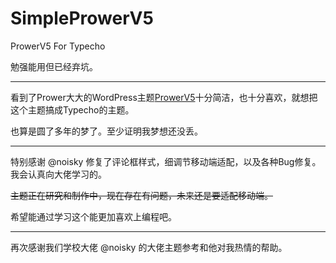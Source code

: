 # SimpleProwerV5
ProwerV5 For Typecho

勉强能用但已经弃坑。

------------

看到了Prower大大的WordPress主题[ProwerV5](http://www.prower.cn/work/2200 "ProwerV5")十分简洁，也十分喜欢，就想把这个主题搞成Typecho的主题。

也算是圆了多年的梦了。至少证明我梦想还没丢。

------------

特别感谢 @noisky 修复了评论框样式，细调节移动端适配，以及各种Bug修复。
我会认真向大佬学习的。

~~主题正在研究和制作中，现在存在有问题，未来还是要适配移动端。~~

希望能通过学习这个能更加喜欢上编程吧。

------------

再次感谢我们学校大佬 @noisky 的大佬主题参考和他对我热情的帮助。
